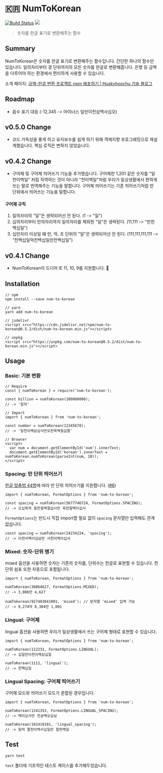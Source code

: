 # :kr: NumToKorean

[![Build Status](https://travis-ci.org/huskyhoochu/num-to-korean.svg?branch=master)](https://travis-ci.org/huskyhoochu/num-to-korean) [![](https://data.jsdelivr.com/v1/package/npm/num-to-korean/badge?style=rounded)](https://www.jsdelivr.com/package/npm/num-to-korean)

> 숫자를 한글 표기로 변환해주는 함수

## Summary

NumToKorean은 숫자를 한글 표기로 변환해주는 함수입니다. 간단한 하나의 함수만 있습니다. 일의자리부터 경 단위까지의 모든 숫자를 한글로 변환해줍니다. 은행 등 금액을 다루어야 하는 환경에서 편리하게 사용할 수 있습니다.

소개 페이지: [금액-한글 변환 프로젝트 npm 배포하기 | Huskyhoochu 기술 블로그](https://www.huskyhoochu.com/num-to-korean/)

## Roadmap

- 음수 표기 대응 (-12,345 -> 마이너스 일만이천삼백사십오)

## v0.5.0 Change

- 코드 가독성을 좋게 하고 유지보수를 쉽게 하기 위해 객체지향 프로그래밍으로 재설계했습니다. 핵심 로직은 변하지 않았습니다.

## v0.4.2 Change

- 구어체 및 구어체 띄어쓰기 기능을 추가했습니다. 구어체란 1,201 같은 숫자를 "일천이백일" 처럼 직역하는 것이 아니라 "천이백일"처럼 우리가 일상생활에서 편하게 쓰는 말로 번역해주는 기능을 말합니다. 구어체 띄어쓰기는 기존 띄어쓰기처럼 만 단위에서 띄어쓰는 기능을 말합니다.

#### 구어체 규칙

1. 일의자리의 "일"은 생략되어선 안 된다. (1 -> "일")
2. 십의자리부터 만의자리까지 일의자리를 제외한 "일"은 생략된다. (11,111 -> "만천백십일")
3. 십만자리 이상일 떄 만, 억, 조 단위의 "일"은 생략되어선 안 된다. (111,111,111,111 -> "천백십일억천백십일만천백십일")

## v0.4.1 Change

- NumToKorean이 드디어 IE 11, 10, 9를 지원합니다. :tada:

## Installation

```
// npm
npm install --save num-to-korean

// yarn
yarn add num-to-korean

// jsdelivr
<script src="https://cdn.jsdelivr.net/npm/num-to-korean@0.5.2/dist/num-to-korean.min.js"></script>

// unpkg
<script src="https://unpkg.com/num-to-korean@0.5.2/dist/num-to-korean.min.js"></script>
```

## Usage

### Basic: 기본 변환

```
// Require
const { numToKorean } = require('num-to-korean');

const billion = numToKorean(100000000);
// -> '일억'
```

```
// Import
import { numToKorean } from 'num-to-korean';

const number = numToKorean(12345678);
// -> '일천이백삼십사만오천육백칠십팔'
```

```
// Browser
<script>
  var num = document.getElementById('num').innerText;
  document.getElementById('korean').innerText = numToKorean.numToKorean(parseInt(num, 10));
</script>
```

### Spacing: 만 단위 띄어쓰기

[한글 맞춤법 44항](http://kornorms.korean.go.kr/regltn/regltnView.do?regltn_code=0001&regltn_no=264#a264)에 따라 만 단위 띄어쓰기를 지원합니다. ([#6](https://github.com/huskyhoochu/num-to-korean/issues/6))

```
import { numToKorean, FormatOptions } from 'num-to-korean';

const spacing = numToKorean(5677746724, FormatOptions.SPACING);
// -> 오십육억 칠천칠백칠십사만 육천칠백이십사
```

`FormatOptions`는 반드시 직접 import할 필요 없이 `spacing` 문자열만 입력해도 관계 없습니다.

```
const spacing = numToKorean(24234224, 'spacing');
// -> 이천사백이십삼만 사천이백이십사
```

### Mixed: 숫자-단위 병기

mixed 옵션을 사용하면 숫자는 기존의 숫자를, 단위수는 한글로 표현할 수 있습니다. 천 단위 쉼표 또한 자동으로 포함됩니다.

```
import { numToKorean, FormatOptions } from 'num-to-korean';

numToKorean(30864627, FormatOptions.MIXED);
// -> 3,086만 4,627

numTokorean(927483041001, 'mixed'); // 문자열 'mixed' 입력 가능
// -> 9,274억 8,304만 1,001
```

### Lingual: 구어체

lingual 옵션을 사용하면 우리가 일상생활에서 쓰는 구어체 형태로 표현할 수 있습니다.

```
import { numToKorean, FormatOptions } from 'num-to-korean';

numToKorean(112231, FormatOptions.LINGUAL);
// -> 십일만이천이백삼십일

numToKorean(1111, 'lingual');
// -> 천백십일
```

### Lingual Spacing: 구어체 띄어쓰기

구어체 모드와 띄어쓰기 모드가 혼합된 경우입니다.

```
import { numToKorean, FormatOptions } from 'num-to-korean';

numToKorean(1241353, FormatOptions.LINGUAL_SPACING);
// -> 백이십사만 천삼백오십삼

numToKorean(182418101, 'lingual_spacing');
// -> 일억 팔천이백사십일만 팔천백일
```

## Test

```
yarn test
```

`test` 폴더에 기초적인 테스트 케이스를 추가해두었습니다.
